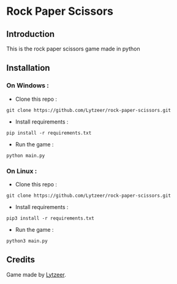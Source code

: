 # Rock Paper Scissors

## Introduction

This is the rock paper scissors game made in python

## Installation

### On Windows :

- Clone this repo :
```shell
git clone https://github.com/Lytzeer/rock-paper-scissors.git
```

- Install requirements :
```shell
pip install -r requirements.txt
```

- Run the game :
```shell
python main.py
```

### On Linux :

- Clone this repo :
```shell
git clone https://github.com/Lytzeer/rock-paper-scissors.git
```

- Install requirements :
```shell
pip3 install -r requirements.txt
```

- Run the game :
```shell
python3 main.py
```

## Credits

Game made by [Lytzeer](https://github.com/Lytzeer).